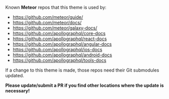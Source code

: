 Known **Meteor** repos that this theme is used by:

* https://github.com/meteor/guide/
* https://github.com/meteor/docs/
* https://github.com/meteor/galaxy-docs/
* https://github.com/apollographql/core-docs
* https://github.com/apollographql/react-docs
* https://github.com/apollographql/angular-docs
* https://github.com/apollographql/ios-docs
* https://github.com/apollographql/android-docs
* https://github.com/apollographql/tools-docs

If a change to this theme is made, those repos need their Git submodules updated.

**Please update/submit a PR if you find other locations where the update is necessary!**
